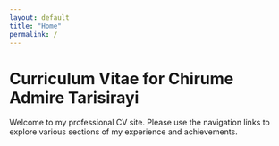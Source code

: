 ```yaml
---
layout: default
title: "Home"
permalink: /
---
```


# Curriculum Vitae for Chirume Admire Tarisirayi

Welcome to my professional CV site. Please use the navigation links to explore various sections of my experience and achievements.
